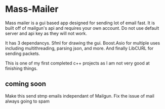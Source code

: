 # Mass-Mailer
Mass mailer is a gui based app designed for sending lot of email fast.
It is built off of mailgun's api and requires your own account. Do not use default server and api key as they will not work.

It has 3 dependancys. Sfml for drawing the gui. Boost.Asio for multiple uses including multithreading, parsing json, and more. And finally LibCURL for sending packets.

This is one of my first completed c++ projects as I am not very good at finishing things.

coming soon
-----------
Make this send stmp emails independant of Mailgun.
Fix the issue of mail always going to spam
